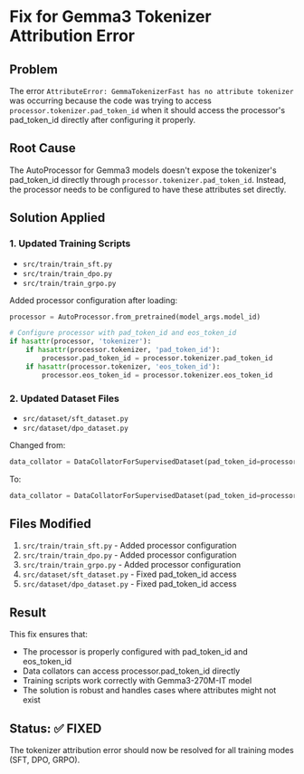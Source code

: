 # Fix for Gemma3 Tokenizer Attribution Error

## Problem
The error `AttributeError: GemmaTokenizerFast has no attribute tokenizer` was occurring because the code was trying to access `processor.tokenizer.pad_token_id` when it should access the processor's pad_token_id directly after configuring it properly.

## Root Cause
The AutoProcessor for Gemma3 models doesn't expose the tokenizer's pad_token_id directly through `processor.tokenizer.pad_token_id`. Instead, the processor needs to be configured to have these attributes set directly.

## Solution Applied

### 1. Updated Training Scripts
- `src/train/train_sft.py`
- `src/train/train_dpo.py` 
- `src/train/train_grpo.py`

Added processor configuration after loading:
```python
processor = AutoProcessor.from_pretrained(model_args.model_id)

# Configure processor with pad_token_id and eos_token_id
if hasattr(processor, 'tokenizer'):
    if hasattr(processor.tokenizer, 'pad_token_id'):
        processor.pad_token_id = processor.tokenizer.pad_token_id
    if hasattr(processor.tokenizer, 'eos_token_id'):
        processor.eos_token_id = processor.tokenizer.eos_token_id
```

### 2. Updated Dataset Files
- `src/dataset/sft_dataset.py`
- `src/dataset/dpo_dataset.py`

Changed from:
```python
data_collator = DataCollatorForSupervisedDataset(pad_token_id=processor.tokenizer.pad_token_id)
```

To:
```python
data_collator = DataCollatorForSupervisedDataset(pad_token_id=processor.pad_token_id)
```

## Files Modified
1. `src/train/train_sft.py` - Added processor configuration
2. `src/train/train_dpo.py` - Added processor configuration  
3. `src/train/train_grpo.py` - Added processor configuration
4. `src/dataset/sft_dataset.py` - Fixed pad_token_id access
5. `src/dataset/dpo_dataset.py` - Fixed pad_token_id access

## Result
This fix ensures that:
- The processor is properly configured with pad_token_id and eos_token_id
- Data collators can access processor.pad_token_id directly
- Training scripts work correctly with Gemma3-270M-IT model
- The solution is robust and handles cases where attributes might not exist

## Status: ✅ FIXED
The tokenizer attribution error should now be resolved for all training modes (SFT, DPO, GRPO).
